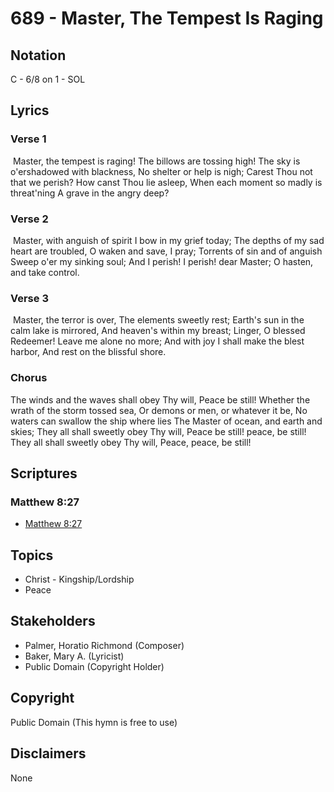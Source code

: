 # 689 - Master, The Tempest Is Raging

## Notation

C - 6/8 on 1 - SOL

## Lyrics

### Verse 1

 Master, the tempest is raging! The billows are tossing high! The sky is o'ershadowed with blackness, No shelter or help is nigh; Carest Thou not that we perish? How canst Thou lie asleep, When each moment so madly is threat'ning A grave in the angry deep? 

### Verse 2

 Master, with anguish of spirit I bow in my grief today; The depths of my sad heart are troubled, O waken and save, I pray; Torrents of sin and of anguish Sweep o'er my sinking soul; And I perish! I perish! dear Master; O hasten, and take control.

### Verse 3

 Master, the terror is over, The elements sweetly rest; Earth's sun in the calm lake is mirrored, And heaven's within my breast; Linger, O blessed Redeemer! Leave me alone no more; And with joy I shall make the blest harbor, And rest on the blissful shore.

### Chorus

The winds and the waves shall obey Thy will, Peace be still! Whether the wrath of the storm tossed sea, Or demons or men, or whatever it be, No waters can swallow the ship where lies The Master of ocean, and earth and skies; They all shall sweetly obey Thy will, Peace be still! peace, be still! They all shall sweetly obey Thy will, Peace, peace, be still!


## Scriptures

### Matthew 8:27

- [Matthew 8:27](https://www.biblegateway.com/passage/?search=Matthew%208%3A27)


## Topics

- Christ - Kingship/Lordship
- Peace

## Stakeholders

- Palmer, Horatio Richmond (Composer)
- Baker, Mary A. (Lyricist)
- Public Domain (Copyright Holder)

## Copyright

Public Domain
(This hymn is free to use)

## Disclaimers

None


